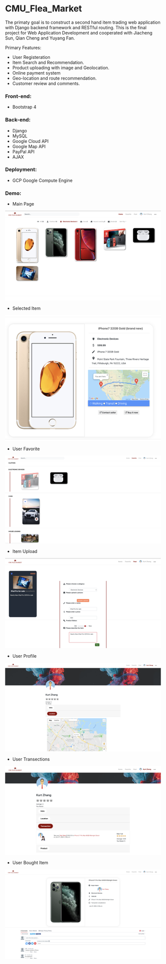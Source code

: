 # CMU_Flea_Market

    
The primaty goal is to construct a second hand item trading web application with Django backend framework and RESTful routing. 
This is the final project for Web Application Development and cooperated with Jiacheng Sun, Qian Cheng and Yuyang Fan.

Primary Features:
- User Registeration
- Item Search and Recommendation.
- Product uploading with image and Geolocation.
- Online payment system
- Geo-location and route recommendation. 
- Customer review and comments.

### Front-end:
- Bootstrap 4

### Back-end:
- Django 
- MySQL
- Google Cloud API
- Google Map API
- PayPal API
- AJAX

### Deployment: 
- GCP Google Compute Engine



### Demo:
* Main Page
 
![image](https://github.com/ShenglongZ/Flea_Market_Webapp/blob/master/images/MainPage.png "Main Page")


* Selected Item

![image](https://github.com/ShenglongZ/Flea_Market_Webapp/blob/master/images/ItemDisplay.png "Item Display")


* User Favorite

![image](https://github.com/ShenglongZ/Flea_Market_Webapp/blob/master/images/SetFav.png "User Favorite")


* Item Upload

![image](https://github.com/ShenglongZ/Flea_Market_Webapp/blob/master/images/UploadItem.png "Item Upload")


* User Profile

![image](https://github.com/ShenglongZ/Flea_Market_Webapp/blob/master/images/Profile.png "User Profile")


* User Transections

![image](https://github.com/ShenglongZ/Flea_Market_Webapp/blob/master/images/Transection.png "User Transections")


* User Bought Item

![image](https://github.com/ShenglongZ/Flea_Market_Webapp/blob/master/images/Bought_Product.png "Bought Item")
